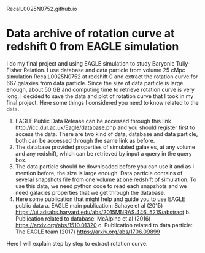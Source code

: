 RecalL0025N0752.github.io
# Data archive of rotation curve at redshift 0 from EAGLE simulation

I do my final project and using EAGLE simulation to study Baryonic Tully-Fisher Relation. I use database and data particle from volume 25 cMpc simulation RecalL0025N0752 at redshift 0 and extract the rotation curve for 667 galaxies from data particle. Since the size of data particle is large enough, about 50 GB and computing time to retrieve rotation curve is very long, I decided to save the data and plot of rotation curve that I took in my final project. Here some things I considered you need to know related to the data.

1. EAGLE Public Data Release can be accessed through this link http://icc.dur.ac.uk/Eagle/database.php and you should register first to access the data. There are two kind of data, database and data particle, both can be accessed through the same link as before.
2. The database provided properties of simulated galaxies, at any volume and any redshift, which can be retrieved by input a query in the query box.
3. The data particle should be downloaded before you can use it and as I mention before, the size is large enough. Data particle contains of several snapshots file from one volume at one redshift of simulation. To use this data, we need python code to read each snapshots and we need galaxies properties that we get through the database.
4. Here some publication that might help and guide you to use EAGLE public data
   a. EAGLE main publication: Schaye et al (2015)
      https://ui.adsabs.harvard.edu/abs/2015MNRAS.446..521S/abstract
   b. Publication related to database: McAlpine et al (2016)
      https://arxiv.org/abs/1510.01320
   c. Publication related to data particle: The EAGLE team (2017)
      https://arxiv.org/abs/1706.09899
   
Here I will explain step by step to extract rotation curve.
